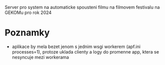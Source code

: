Server pro system na automaticke spousteni filmu na filmovem festivalu na GEKOMu pro rok 2024

# Poznamky
- aplikace by mela bezet jenom s jednim wsgi workerem (apf.ini processes=1), protoze uklada clienty a logy do promenne app, ktera se nesyncuje mezi workerama